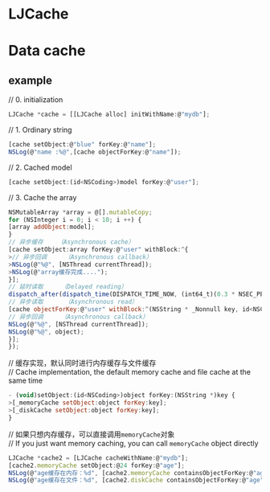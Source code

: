 # LJCache

Data cache
======
example
------
// 0. initialization  <br>
```javascript
LJCache *cache = [[LJCache alloc] initWithName:@"mydb"];
```
// 1. Ordinary string <br>
```javascript
[cache setObject:@"blue" forKey:@"name"];
NSLog(@"name :%@",[cache objectForKey:@"name"]);
```
// 2. Cached model <br>
```javascript
[cache setObject:(id<NSCoding>)model forKey:@"user"];
```
// 3. Cache the array <br>
```javascript
NSMutableArray *array = @[].mutableCopy;
for (NSInteger i = 0; i < 10; i ++) {
[array addObject:model];
}
// 异步缓存    （Asynchronous cache）
[cache setObject:array forKey:@"user" withBlock:^{
>// 异步回调     （Asynchronous callback）
>NSLog(@"%@", [NSThread currentThread]);
>NSLog(@"array缓存完成....");
}];
// 延时读取     （Delayed reading）
dispatch_after(dispatch_time(DISPATCH_TIME_NOW, (int64_t)(0.3 * NSEC_PER_SEC)), dispatch_get_main_queue(), ^{
// 异步读取      （Asynchronous read）
[cache objectForKey:@"user" withBlock:^(NSString * _Nonnull key, id<NSCoding>  _Nonnull object) {
// 异步回调     （Asynchronous callback）
NSLog(@"%@", [NSThread currentThread]);
NSLog(@"%@", object);
}];
});
```
// 缓存实现，默认同时进行内存缓存与文件缓存  <br>
// Cache implementation, the default memory cache and file cache at the same time <br>
```javascript
- (void)setObject:(id<NSCoding>)object forKey:(NSString *)key {
>[_memoryCache setObject:object forKey:key];
>[_diskCache setObject:object forKey:key];
}
```
// 如果只想内存缓存，可以直接调用`memoryCache`对象  <br>
// If you just want memory caching, you can call `memoryCache` object directly  <br>
```javascript
LJCache *cache2 = [LJCache cacheWithName:@"mydb"];
[cache2.memoryCache setObject:@24 forKey:@"age"];
NSLog(@"age缓存在内存：%d", [cache2.memoryCache containsObjectForKey:@"age"]);
NSLog(@"age缓存在文件：%d", [cache2.diskCache containsObjectForKey:@"age"]);
```

